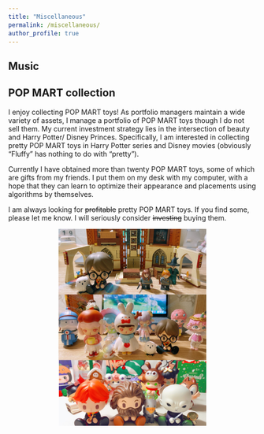 ```yaml
---
title: "Miscellaneous"
permalink: /miscellaneous/
author_profile: true
---
```


## Music


## POP MART collection
I enjoy collecting POP MART toys! As portfolio managers maintain a wide variety of assets, I manage a portfolio of POP MART toys though I do not sell them.
My current investment strategy lies in the intersection of beauty and Harry Potter/ Disney Princes. Specifically, I am interested in collecting pretty POP MART toys in Harry Potter series and Disney movies (obviously “Fluffy” has nothing to do with “pretty”).

Currently I have obtained more than twenty POP MART toys, some of which are gifts from my friends. I put them on my desk with my computer, with a hope that they can learn to optimize their appearance and placements using algorithms by themselves.

I am always looking for ~~profitable~~ pretty POP MART toys. If you find some, please let me know. I will seriously consider ~~investing~~ buying them.

<div align="center"><img src="/images/collection.jpeg" width = 300></div>

